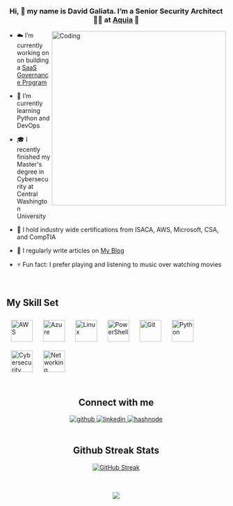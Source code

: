 ### <div align="center">Hi, 👋 my name is David Galiata. I’m a Senior Security Architect 👨‍💻 at [Aquia](https://www.aquia.us/) 🚀 </div>  

<img align="right" alt="Coding" width="400" src="https://res.cloudinary.com/dcu6gtw2y/image/upload/v1708374013/Blog%20Pictures/Hi_I_m_David_Galiata_xuoe3w.gif">
  

-  ☁️ I’m currently working on on building a [SaaS Governance Program](https://www.aquia.us/saas-governance)  
  

- 🌱 I’m currently learning Python and DevOps
 

- 🎓 I recently finished my Master's degree in Cybersecurity at Central Washington University 
  

- 🧾 I hold industry wide certifications from ISACA, AWS, Microsoft, CSA, and CompTIA


- 📝 I regularly write articles on [My Blog](https://galiata.blog)   
  

- ⚡ Fun fact: I prefer playing and listening to music over watching movies  
  

<br/>  


## My Skill Set  




</td><td valign="top" width="33%">

<div align="left">  
<a href="https://amazon.com/" target="_blank"><img style="margin: 10px" src="https://res.cloudinary.com/dcu6gtw2y/image/upload/v1701818561/aws_icon_addfzw.png" alt="AWS" height="50" /></a>
<a href="https://azure.microsoft.com/en-in/" target="_blank"><img style="margin: 10px" src="https://profilinator.rishav.dev/skills-assets/microsoft_azure-icon.svg" alt="Azure" height="50" /></a>  
<a href="https://www.linux.org/" target="_blank"><img style="margin: 10px" src="https://profilinator.rishav.dev/skills-assets/linux-original.svg" alt="Linux" height="50" /></a>  
<a href="https://docs.microsoft.com/en-us/powershell/" target="_blank"><img style="margin: 10px" src="https://profilinator.rishav.dev/skills-assets/powershell.png" alt="PowerShell" height="50" /></a>    
<a href="https://github.com/" target="_blank"><img style="margin: 10px" src="https://profilinator.rishav.dev/skills-assets/git-scm-icon.svg" alt="Git" height="50" /></a>  
<a href="https://www.python.org/" target="_blank"><img style="margin: 10px" src="https://profilinator.rishav.dev/skills-assets/python-original.svg" alt="Python" height="50" /></a>
<a href="https://www.sans.org/" target="_blank"><img style="margin: 10px" src="https://res.cloudinary.com/dcu6gtw2y/image/upload/v1701818561/bluecyber_iibanb.png" alt="Cybersecurity" height="50" /></a> 
<a href="https://www.cisco/" target="_blank"><img style="margin: 10px" src="https://res.cloudinary.com/dcu6gtw2y/image/upload/v1701820198/layer3_atgbzm.png" alt="Networking" height="50" /></a> 
</div>
<br/>  


##  <div align="center"> Connect with me  
<div align="center">
<a href="https://github.com/neoslashnet" target="_blank">
<img src=https://img.shields.io/badge/github-%2324292e.svg?&style=for-the-badge&logo=github&logoColor=white alt=github style="margin-bottom: 5px;" />
</a>
<a href="https://linkedin.com/in/dgaliata" target="_blank">
<img src=https://img.shields.io/badge/linkedin-%231E77B5.svg?&style=for-the-badge&logo=linkedin&logoColor=white alt=linkedin style="margin-bottom: 5px;" />
</a>
<a href="https://hashnode.com/@neoslashnet" target="_blank">
<img src=https://img.shields.io/badge/hashnode-%232962FF.svg?&style=for-the-badge&logo=hashnode&logoColor=white alt=hashnode style="margin-bottom: 5px;" />
</a>  
</div>    
<br/>  

##  <div align="center"> Github Streak Stats
<div align="center">

[![GitHub Streak](https://github-readme-streak-stats.herokuapp.com?user=neoslashnet&theme=soft-green)](https://git.io/streak-stats)
</div>
<br/>

<br/>  

<div align="center">
<img src="https://komarev.com/ghpvc/?username=neoslashnet&&style=flat-square" align="center" />
</div>  
  

<br/>  
